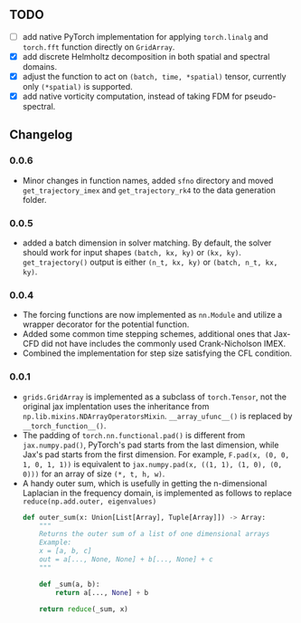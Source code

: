 ## TODO

- [ ] add native PyTorch implementation for applying `torch.linalg` and `torch.fft` function directly on `GridArray`.
- [x] add discrete Helmholtz decomposition in both spatial and spectral domains.
- [x] adjust the function to act on `(batch, time, *spatial)` tensor, currently only `(*spatial)` is supported.
- [x] add native vorticity computation, instead of taking FDM for pseudo-spectral.

## Changelog

### 0.0.6
- Minor changes in function names, added `sfno` directory and moved `get_trajectory_imex` and `get_trajectory_rk4` to the data generation folder.

### 0.0.5
- added a batch dimension in solver matching. By default, the solver should work for input shapes `(batch, kx, ky)` or `(kx, ky)`. `get_trajectory()` output is either `(n_t, kx, ky)` or `(batch, n_t, kx, ky)`.


### 0.0.4
- The forcing functions are now implemented as `nn.Module` and utilize a wrapper decorator for the potential function.
- Added some common time stepping schemes, additional ones that Jax-CFD did not have includes the commonly used Crank-Nicholson IMEX.
- Combined the implementation for step size satisfying the CFL condition.


### 0.0.1
- `grids.GridArray` is implemented as a subclass of `torch.Tensor`, not the original jax implentation uses the inheritance from `np.lib.mixins.NDArrayOperatorsMixin`. `__array_ufunc__()` is replaced by `__torch_function__()`.
- The padding of `torch.nn.functional.pad()` is different from `jax.numpy.pad()`, PyTorch's pad starts from the last dimension, while Jax's pad starts from the first dimension. For example, `F.pad(x, (0, 0, 1, 0, 1, 1))` is equivalent to `jax.numpy.pad(x, ((1, 1), (1, 0), (0, 0)))` for an array of size `(*, t, h, w)`.
- A handy outer sum, which is usefully in getting the n-dimensional Laplacian in the frequency domain, is implemented as follows to replace `reduce(np.add.outer, eigenvalues)`
    ```python
    def outer_sum(x: Union[List[Array], Tuple[Array]]) -> Array:
        """
        Returns the outer sum of a list of one dimensional arrays
        Example:
        x = [a, b, c]
        out = a[..., None, None] + b[..., None] + c
        """

        def _sum(a, b):
            return a[..., None] + b

        return reduce(_sum, x)
    ```